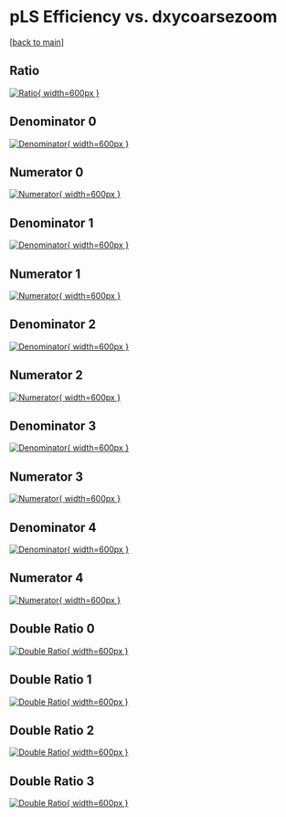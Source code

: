# pLS Efficiency vs. dxycoarsezoom

[[back to main](./)]



## Ratio

[![Ratio](../mtv/var/pLS_xtr_11_1_eff_dxycoarsezoom.png){ width=600px }](../mtv/var/pLS_xtr_11_1_eff_dxycoarsezoom.pdf)

## Denominator 0

[![Denominator](../mtv/den/pLS_xtr_11_1_eff_dxycoarsezoom_den0.png){ width=600px }](../mtv/den/pLS_xtr_11_1_eff_dxycoarsezoom_den0.pdf)

## Numerator 0

[![Numerator](../mtv/num/pLS_xtr_11_1_eff_dxycoarsezoom_num0.png){ width=600px }](../mtv/num/pLS_xtr_11_1_eff_dxycoarsezoom_num0.pdf)

## Denominator 1

[![Denominator](../mtv/den/pLS_xtr_11_1_eff_dxycoarsezoom_den1.png){ width=600px }](../mtv/den/pLS_xtr_11_1_eff_dxycoarsezoom_den1.pdf)

## Numerator 1

[![Numerator](../mtv/num/pLS_xtr_11_1_eff_dxycoarsezoom_num1.png){ width=600px }](../mtv/num/pLS_xtr_11_1_eff_dxycoarsezoom_num1.pdf)

## Denominator 2

[![Denominator](../mtv/den/pLS_xtr_11_1_eff_dxycoarsezoom_den2.png){ width=600px }](../mtv/den/pLS_xtr_11_1_eff_dxycoarsezoom_den2.pdf)

## Numerator 2

[![Numerator](../mtv/num/pLS_xtr_11_1_eff_dxycoarsezoom_num2.png){ width=600px }](../mtv/num/pLS_xtr_11_1_eff_dxycoarsezoom_num2.pdf)

## Denominator 3

[![Denominator](../mtv/den/pLS_xtr_11_1_eff_dxycoarsezoom_den3.png){ width=600px }](../mtv/den/pLS_xtr_11_1_eff_dxycoarsezoom_den3.pdf)

## Numerator 3

[![Numerator](../mtv/num/pLS_xtr_11_1_eff_dxycoarsezoom_num3.png){ width=600px }](../mtv/num/pLS_xtr_11_1_eff_dxycoarsezoom_num3.pdf)

## Denominator 4

[![Denominator](../mtv/den/pLS_xtr_11_1_eff_dxycoarsezoom_den4.png){ width=600px }](../mtv/den/pLS_xtr_11_1_eff_dxycoarsezoom_den4.pdf)

## Numerator 4

[![Numerator](../mtv/num/pLS_xtr_11_1_eff_dxycoarsezoom_num4.png){ width=600px }](../mtv/num/pLS_xtr_11_1_eff_dxycoarsezoom_num4.pdf)

## Double Ratio 0

[![Double Ratio](../mtv/ratio/pLS_xtr_11_1_eff_dxycoarsezoom_ratio0.png){ width=600px }](../mtv/ratio/pLS_xtr_11_1_eff_dxycoarsezoom_ratio0.pdf)

## Double Ratio 1

[![Double Ratio](../mtv/ratio/pLS_xtr_11_1_eff_dxycoarsezoom_ratio1.png){ width=600px }](../mtv/ratio/pLS_xtr_11_1_eff_dxycoarsezoom_ratio1.pdf)

## Double Ratio 2

[![Double Ratio](../mtv/ratio/pLS_xtr_11_1_eff_dxycoarsezoom_ratio2.png){ width=600px }](../mtv/ratio/pLS_xtr_11_1_eff_dxycoarsezoom_ratio2.pdf)

## Double Ratio 3

[![Double Ratio](../mtv/ratio/pLS_xtr_11_1_eff_dxycoarsezoom_ratio3.png){ width=600px }](../mtv/ratio/pLS_xtr_11_1_eff_dxycoarsezoom_ratio3.pdf)

